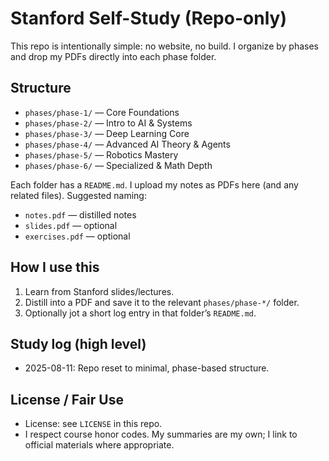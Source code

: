 # Stanford Self-Study (Repo-only)

This repo is intentionally simple: no website, no build. I organize by phases and drop my PDFs directly into each phase folder.

## Structure
- `phases/phase-1/` — Core Foundations
- `phases/phase-2/` — Intro to AI & Systems
- `phases/phase-3/` — Deep Learning Core
- `phases/phase-4/` — Advanced AI Theory & Agents
- `phases/phase-5/` — Robotics Mastery
- `phases/phase-6/` — Specialized & Math Depth

Each folder has a `README.md`. I upload my notes as PDFs here (and any related files). Suggested naming:
- `notes.pdf` — distilled notes
- `slides.pdf` — optional
- `exercises.pdf` — optional

## How I use this
1) Learn from Stanford slides/lectures.
2) Distill into a PDF and save it to the relevant `phases/phase-*/` folder.
3) Optionally jot a short log entry in that folder’s `README.md`.

## Study log (high level)
- 2025-08-11: Repo reset to minimal, phase-based structure.

## License / Fair Use
- License: see `LICENSE` in this repo.
- I respect course honor codes. My summaries are my own; I link to official materials where appropriate.
